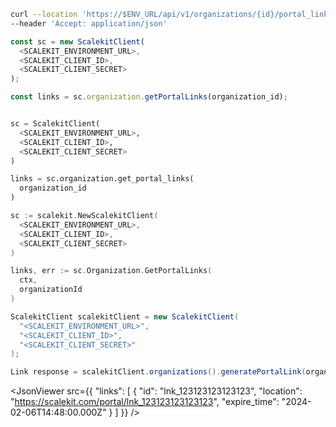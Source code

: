 <CodeWithHeader method="get" endpoint="/api/v1/organizations/{organization_id}/directories">
<Tabs groupId="tech-stack" querystring>
<TabItem value="curl" label="cURL">

```bash showLineNumbers
curl --location 'https://$ENV_URL/api/v1/organizations/{id}/portal_links' \
--header 'Accept: application/json'
```

</TabItem>
<TabItem value="nodejs" label="Node.js">

```js showLineNumbers
const sc = new ScalekitClient(
  <SCALEKIT_ENVIRONMENT_URL>,
  <SCALEKIT_CLIENT_ID>,
  <SCALEKIT_CLIENT_SECRET>
);

const links = sc.organization.getPortalLinks(organization_id);
```

</TabItem>
<TabItem value="py" label="Python">

```python showLineNumbers

sc = ScalekitClient(
  <SCALEKIT_ENVIRONMENT_URL>,
  <SCALEKIT_CLIENT_ID>,
  <SCALEKIT_CLIENT_SECRET>
)

links = sc.organization.get_portal_links(
  organization_id
)

```

</TabItem>
<TabItem value="golang" label="Go">

```go showLineNumbers
sc := scalekit.NewScalekitClient(
  <SCALEKIT_ENVIRONMENT_URL>,
  <SCALEKIT_CLIENT_ID>,
  <SCALEKIT_CLIENT_SECRET>
)

links, err := sc.Organization.GetPortalLinks(
  ctx,
  organizationId
)

```

</TabItem>

<TabItem value="java" label="Java">

```java
ScalekitClient scalekitClient = new ScalekitClient(
  "<SCALEKIT_ENVIRONMENT_URL>",
  "<SCALEKIT_CLIENT_ID>",
  "<SCALEKIT_CLIENT_SECRET>"
);

Link response = scalekitClient.organizations().generatePortalLink(organizationId);

```

</TabItem>
</Tabs>
</CodeWithHeader>
<CodeWithHeader title="Response">

<JsonViewer src={{
  "links": [
    {
      "id": "lnk_123123123123123",
      "location": "https://scalekit.com/portal/lnk_123123123123123",
      "expire_time": "2024-02-06T14:48:00.000Z"
    }
  ]
}} />

</CodeWithHeader>
